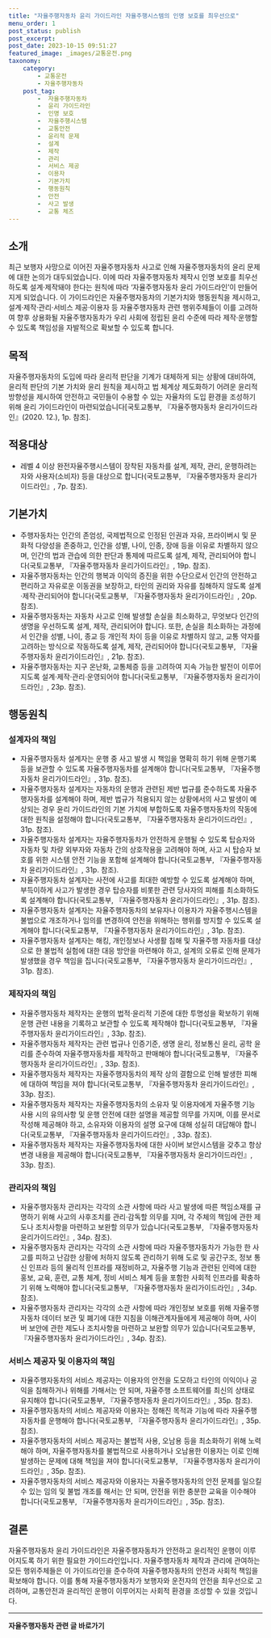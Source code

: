 ```yaml
---
title: "자율주행자동차 윤리 가이드라인 자율주행시스템의 인명 보호를 최우선으로"
menu_order: 1
post_status: publish
post_excerpt: 
post_date: 2023-10-15 09:51:27
featured_image: _images/교통운전.png
taxonomy:
    category:
        - 교통운전
        - 자율주행자동차
    post_tag:
        -  자율주행자동차
        -  윤리 가이드라인
        -  인명 보호
        -  자율주행시스템
        -  교통안전
        -  윤리적 문제
        -  설계
        -  제작
        -  관리
        -  서비스 제공
        -  이용자
        -  기본가치
        -  행동원칙
        -  안전
        -  사고 발생
        -  교통 체즈
---
```




## 소개

최근 보행자 사망으로 이어진 자율주행자동차 사고로 인해 자율주행자동차의 윤리 문제에 대한 논의가 대두되었습니다. 이에 따라 자율주행자동차 제작시 인명 보호를 최우선하도록 설계·제작돼야 한다는 원칙에 따라 ‘자율주행자동차 윤리 가이드라인’이 만들어지게 되었습니다. 이 가이드라인은 자율주행자동차의 기본가치와 행동원칙을 제시하고, 설계·제작·관리·서비스 제공·이용자 등 자율주행자동차 관련 행위주체들이 이를 고려하여 향후 상용화될 자율주행자동차가 우리 사회에 정립된 윤리 수준에 따라 제작·운행할 수 있도록 책임성을 자발적으로 확보할 수 있도록 합니다.

## 목적

자율주행자동차의 도입에 따라 윤리적 판단을 기계가 대체하게 되는 상황에 대비하여, 윤리적 판단의 기본 가치와 윤리 원칙을 제시하고 법 체계상 제도화하기 어려운 윤리적 방향성을 제시하여 안전하고 국민들이 수용할 수 있는 자율차의 도입 환경을 조성하기 위해 윤리 가이드라인이 마련되었습니다[국토교통부, 『자율주행자동차 윤리가이드라인』(2020. 12.), 1p. 참조].

## 적용대상

- 레벨 4 이상 완전자율주행시스템이 장착된 자동차를 설계, 제작, 관리, 운행하려는 자와 사용자(소비자) 등을 대상으로 합니다(국토교통부, 『자율주행자동차 윤리가이드라인』, 7p. 참조).

## 기본가치

- 주행자동차는 인간의 존엄성, 국제법적으로 인정된 인권과 자유, 프라이버시 및 문화적 다양성을 존중하고, 인간을 성별, 나이, 인종, 장애 등을 이유로 차별하지 않으며, 인간의 법과 관습에 의한 판단과 통제에 따르도록 설계, 제작, 관리되어야 합니다(국토교통부, 『자율주행자동차 윤리가이드라인』, 19p. 참조).
- 자율주행자동차는 인간의 행복과 이익의 증진을 위한 수단으로서 인간의 안전하고 편리하고 자유로운 이동권을 보장하고, 타인의 권리와 자유를 침해하지 않도록 설계·제작·관리되어야 합니다(국토교통부, 『자율주행자동차 윤리가이드라인』, 20p. 참조).
- 자율주행자동차는 자동차 사고로 인해 발생할 손실을 최소화하고, 무엇보다 인간의 생명을 우선하도록 설계, 제작, 관리되어야 합니다. 또한, 손실을 최소화하는 과정에서 인간을 성별, 나이, 종교 등 개인적 차이 등을 이유로 차별하지 않고, 교통 약자를 고려하는 방식으로 작동하도록 설계, 제작, 관리되어야 합니다(국토교통부, 『자율주행자동차 윤리가이드라인』, 21p. 참조).
- 자율주행자동차는 지구 온난화, 교통체증 등을 고려하여 지속 가능한 발전이 이루어지도록 설계·제작·관리·운영되어야 합니다(국토교통부, 『자율주행자동차 윤리가이드라인』, 23p. 참조).

## 행동원칙

### 설계자의 책임

- 자율주행자동차 설계자는 운행 중 사고 발생 시 책임을 명확히 하기 위해 운행기록 등을 보관할 수 있도록 자율주행자동차를 설계해야 합니다(국토교통부, 『자율주행자동차 윤리가이드라인』, 31p. 참조).
- 자율주행자동차 설계자는 자동차의 운행과 관련된 제반 법규를 준수하도록 자율주행자동차를 설계해야 하며, 제반 법규가 적용되지 않는 상황에서의 사고 발생이 예상되는 경우 윤리 가이드라인의 기본 가치에 부합하도록 자율주행자동차의 작동에 대한 원칙을 설정해야 합니다(국토교통부, 『자율주행자동차 윤리가이드라인』, 31p. 참조).
- 자율주행자동차 설계자는 자율주행자동차가 안전하게 운행될 수 있도록 탑승자와 자동차 및 차량 외부자와 자동차 간의 상호작용을 고려해야 하며, 사고 시 탑승자 보호를 위한 시스템 안전 기능을 포함해 설계해야 합니다(국토교통부, 『자율주행자동차 윤리가이드라인』, 31p. 참조).
- 자율주행자동차 설계자는 사전에 사고를 최대한 예방할 수 있도록 설계해야 하며, 부득이하게 사고가 발생한 경우 탑승자를 비롯한 관련 당사자의 피해를 최소화하도록 설계해야 합니다(국토교통부, 『자율주행자동차 윤리가이드라인』, 31p. 참조).
- 자율주행자동차 설계자는 자율주행자동차의 보유자나 이용자가 자율주행시스템을 불법으로 개조하거나 임의를 변경하여 안전을 위해하는 행위를 방지할 수 있도록 설계해야 합니다(국토교통부, 『자율주행자동차 윤리가이드라인』, 31p. 참조).
- 자율주행자동차 설계자는 해킹, 개인정보나 사생활 침해 및 자율주행 자동차를 대상으로 한 불법적 실험에 대한 대응 방안을 마련해야 하고, 설계의 오류로 인해 문제가 발생했을 경우 책임을 집니다(국토교통부, 『자율주행자동차 윤리가이드라인』, 31p. 참조).

### 제작자의 책임

- 자율주행자동차 제작자는 운행의 법적·윤리적 기준에 대한 투명성을 확보하기 위해 운행 관련 내용을 기록하고 보관할 수 있도록 제작해야 합니다(국토교통부, 『자율주행자동차 윤리가이드라인』, 33p. 참조).
- 자율주행자동차 제작자는 관련 법규나 인증기준, 생명 윤리, 정보통신 윤리, 공학 윤리를 준수하여 자율주행자동차를 제작하고 판매해야 합니다(국토교통부, 『자율주행자동차 윤리가이드라인』, 33p. 참조).
- 자율주행자동차 제작자는 자율주행자동차의 제작 상의 결함으로 인해 발생한 피해에 대하여 책임을 져야 합니다(국토교통부, 『자율주행자동차 윤리가이드라인』, 33p. 참조).
- 자율주행자동차 제작자는 자율주행자동차의 소유자 및 이용자에게 자율주행 기능 사용 시의 유의사항 및 운행 안전에 대한 설명을 제공할 의무를 가지며, 이를 문서로 작성해 제공해야 하고, 소유자와 이용자의 설명 요구에 대해 성실히 대답해야 합니다(국토교통부, 『자율주행자동차 윤리가이드라인』, 33p. 참조).
- 자율주행자동차 제작자는 자율주행자동차에 대한 사이버 보안시스템을 갖추고 항상 변경 내용을 제공해야 합니다(국토교통부, 『자율주행자동차 윤리가이드라인』, 33p. 참조).

### 관리자의 책임

- 자율주행자동차 관리자는 각각의 소관 사항에 따라 사고 발생에 따른 책임소재를 규명하기 위해 사고의 사후조치를 관리·감독할 의무를 지며, 각 주체의 책임에 관한 제도나 조치사항을 마련하고 보완할 의무가 있습니다(국토교통부, 『자율주행자동차 윤리가이드라인』, 34p. 참조).
- 자율주행자동차 관리자는 각각의 소관 사항에 따라 자율주행자동차가 가능한 한 사고를 피하고 난감한 상황에 처하지 않도록 관리하기 위해 도로 및 공간구조, 정보 통신 인프라 등의 물리적 인프라를 재정비하고, 자율주행 기능과 관련된 인력에 대한 홍보, 교육, 훈련, 교통 체계, 정비 서비스 체계 등을 포함한 사회적 인프라를 확충하기 위해 노력해야 합니다(국토교통부, 『자율주행자동차 윤리가이드라인』, 34p. 참조).
- 자율주행자동차 관리자는 각각의 소관 사항에 따라 개인정보 보호를 위해 자율주행자동차 데이터 보관 및 폐기에 대한 지침을 이해관계자들에게 제공해야 하며, 사이버 보안에 관한 제도나 조치사항을 마련하고 보완할 의무가 있습니다(국토교통부, 『자율주행자동차 윤리가이드라인』, 34p. 참조).

### 서비스 제공자 및 이용자의 책임

- 자율주행자동차의 서비스 제공자는 이용자의 안전을 도모하고 타인의 이익이나 공익을 침해하거나 위해를 가해서는 안 되며, 자율주행 소프트웨어를 최신의 상태로 유지해야 합니다(국토교통부, 『자율주행자동차 윤리가이드라인』, 35p. 참조).
- 자율주행자동차의 서비스 제공자와 이용자는 정해진 목적과 기능에 따라 자율주행자동차를 운행해야 합니다(국토교통부, 『자율주행자동차 윤리가이드라인』, 35p. 참조).
- 자율주행자동차의 서비스 제공자는 불법적 사용, 오남용 등을 최소화하기 위해 노력해야 하며, 자율주행자동차를 불법적으로 사용하거나 오남용한 이용자는 이로 인해 발생하는 문제에 대해 책임을 져야 합니다(국토교통부, 『자율주행자동차 윤리가이드라인』, 35p. 참조).
- 자율주행자동차의 서비스 제공자와 이용자는 자율주행자동차의 안전 문제를 일으킬 수 있는 임의 및 불법 개조를 해서는 안 되며, 안전을 위한 충분한 교육을 이수해야 합니다(국토교통부, 『자율주행자동차 윤리가이드라인』, 35p. 참조).

## 결론

자율주행자동차 윤리 가이드라인은 자율주행자동차가 안전하고 윤리적인 운행이 이루어지도록 하기 위한 필요한 가이드라인입니다. 자율주행자동차 제작과 관리에 관여하는 모든 행위주체들은 이 가이드라인을 준수하여 자율주행자동차의 안전과 사회적 책임을 확보해야 합니다. 이를 통해 자율주행자동차가 보행자와 운전자의 안전을 최우선으로 고려하며, 교통안전과 윤리적인 운행이 이루어지는 사회적 환경을 조성할 수 있을 것입니다.











<!-- wp:separator -->
<hr class="wp-block-separator has-alpha-channel-opacity"/>
<!-- /wp:separator -->

<!-- wp:group {"backgroundColor":"base","layout":{"type":"constrained"}} -->
<div class="wp-block-group has-base-background-color has-background"><!-- wp:paragraph {"align":"center","fontSize":"large"} -->
<p class="has-text-align-center has-large-font-size"><strong>자율주행자동차 관련 글 바로가기</strong></p>
<!-- /wp:paragraph -->


<!-- wp:latest-posts
{"categories":[{"id":2136,"count":19,"description":"","link":"https://uknowlaw.com/category/%ec%9e%90%ec%9c%a8%ec%a3%bc%ed%96%89%ec%9e%90%eb%8f%99%ec%b0%a8/","name":"자율주행자동차","slug":"자율주행자동차","taxonomy":"category","parent":0,"meta":[],"_links":{"self":[{"href":"https://uknowlaw.com/wp-json/wp/v2/categories/2136"}],"collection":[{"href":"https://uknowlaw.com/wp-json/wp/v2/categories"}],"about":[{"href":"https://uknowlaw.com/wp-json/wp/v2/taxonomies/category"}],"wp:post_type":[{"href":"https://uknowlaw.com/wp-json/wp/v2/posts?categories=2136"}],"curies":[{"name":"wp","href":"https://api.w.org/{rel}","templated":true}]}}],"postsToShow":100,"excerptLength":28,"postLayout":"grid","columns":2,"featuredImageAlign":"left","featuredImageSizeSlug":"large","fontSize":"medium"} /--></div>
<!-- /wp:group -->